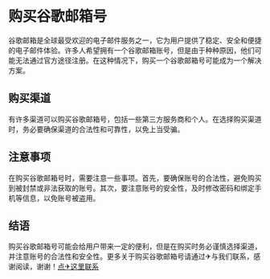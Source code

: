 # 购买谷歌邮箱号

谷歌邮箱是全球最受欢迎的电子邮件服务之一，它为用户提供了稳定、安全和便捷的电子邮件体验。许多人希望拥有一个谷歌邮箱账号，但是由于种种原因，他们可能无法通过官方途径注册。在这种情况下，购买一个谷歌邮箱号可能成为一个解决方案。

## 购买渠道

有许多渠道可以购买谷歌邮箱号，包括一些第三方服务商和个人。在选择购买渠道时，务必要确保渠道的合法性和可靠性，以免上当受骗。

## 注意事项

在购买谷歌邮箱号时，需要注意一些事项。首先，要确保账号的合法性，避免购买到被封禁或非法获取的账号。其次，要注意账号的安全性，及时修改密码和绑定手机等信息，以免账号被盗用。

## 结语

购买谷歌邮箱号可能会给用户带来一定的便利，但是在购买时务必谨慎选择渠道，并注意账号的合法性和安全性。更多关于购买谷歌邮箱号请通过✈与我们联系，感谢阅读，谢谢！[点✈这里联系](https://a.k02.cc)